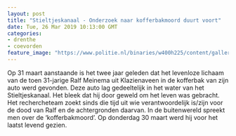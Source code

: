 ```yaml
---
layout: post
title: "Stieltjeskanaal - Onderzoek naar kofferbakmoord duurt voort"
date: Tue, 26 Mar 2019 10:13:00 GMT
categories: 
- drenthe 
- coevorden 
feature_image: "https://www.politie.nl/binaries/w400h225/content/gallery/politie/nieuws/2019/maart/01-nn/190327-localfocus.jpg"
---
```


Op 31 maart aanstaande is het twee jaar geleden dat het levenloze lichaam van de toen 31-jarige Ralf Meinema uit Klazienaveen in de kofferbak van zijn auto werd gevonden. Deze auto lag gedeeltelijk in het water van het Stieltjeskanaal. Het bleek dat hij door geweld om het leven was gebracht. Het rechercheteam zoekt sinds die tijd uit wie verantwoordelijk is/zijn voor de dood van Ralf en de achtergronden daarvan. In de buitenwereld spreekt men over de ‘kofferbakmoord’. Op donderdag 30 maart werd hij voor het laatst levend gezien.
